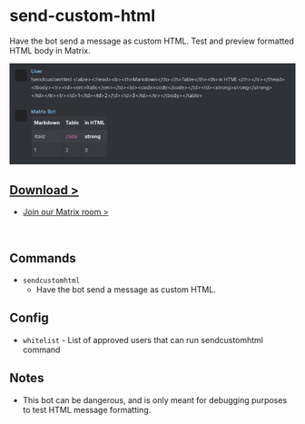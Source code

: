 # send-custom-html

Have the bot send a message as custom HTML. Test and preview formatted HTML body in Matrix.

![preview.jpg](preview.jpg)

## [Download >](releases)

- [Join our Matrix room >](../../../#readme)

<br />


## Commands

- `sendcustomhtml`
  - Have the bot send a message as custom HTML.

## Config

- `whitelist` - List of approved users that can run sendcustomhtml command

## Notes

- This bot can be dangerous, and is only meant for debugging purposes to test HTML message formatting.
